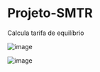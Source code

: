 # Projeto-SMTR

Calcula tarifa de equilíbrio
										
													
![image](https://user-images.githubusercontent.com/37255443/161453076-d23de89c-563b-4ce6-9f46-280f09ee9630.png)


![image](https://user-images.githubusercontent.com/37255443/161403035-a364815b-8133-4e4e-8903-4865042263b9.png)

